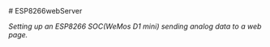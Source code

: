 <html>
# ESP8266webServer
<p style ="font-style: italic;">Setting up an ESP8266 SOC(WeMos D1 mini) sending analog data to a web page.</p>
</html>
